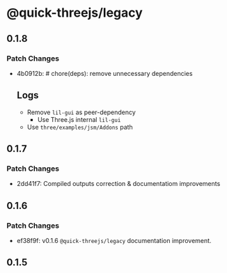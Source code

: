 # @quick-threejs/legacy

## 0.1.8

### Patch Changes

- 4b0912b: # chore(deps): remove unnecessary dependencies

  ## Logs

  - Remove `lil-gui` as peer-dependency
    - Use Three.js internal `lil-gui`
  - Use `three/examples/jsm/Addons` path

## 0.1.7

### Patch Changes

- 2dd41f7: Compiled outputs correction & documentatiom improvements

## 0.1.6

### Patch Changes

- ef38f9f: v0.1.6 `@quick-threejs/legacy` documentation improvement.

## 0.1.5
